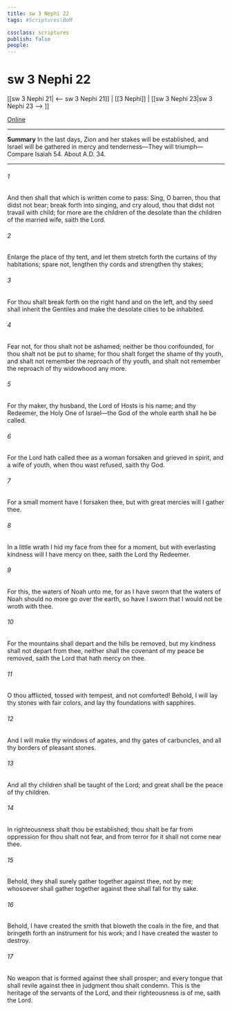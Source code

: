 ```yaml
---
title: sw 3 Nephi 22
tags: #Scriptures\BoM

cssclass: scriptures
publish: false
people:
---
```


# sw 3 Nephi 22
[[sw 3 Nephi 21| <-- sw 3 Nephi 21]] | [[3 Nephi]] | [[sw 3 Nephi 23|sw 3 Nephi 23 --> ]]

[Online](https://churchofjesuschrist.org/study/scriptures/bofm/3-ne/22?lang=eng)

---
__Summary__
In the last days, Zion and her stakes will be established, and Israel will be gathered in mercy and tenderness—They will triumph—Compare Isaiah 54. About A.D. 34.

---
###### 1 
And then shall that which is written come to pass: Sing, O barren, thou that didst not bear; break forth into singing, and cry aloud, thou that didst not travail with child; for more are the children of the desolate than the children of the married wife, saith the Lord.

###### 2 
Enlarge the place of thy tent, and let them stretch forth the curtains of thy habitations; spare not, lengthen thy cords and strengthen thy stakes;

###### 3 
For thou shalt break forth on the right hand and on the left, and thy seed shall inherit the Gentiles and make the desolate cities to be inhabited.

###### 4 
Fear not, for thou shalt not be ashamed; neither be thou confounded, for thou shalt not be put to shame; for thou shalt forget the shame of thy youth, and shalt not remember the reproach of thy youth, and shalt not remember the reproach of thy widowhood any more.

###### 5 
For thy maker, thy husband, the Lord of Hosts is his name; and thy Redeemer, the Holy One of Israel—the God of the whole earth shall he be called.

###### 6 
For the Lord hath called thee as a woman forsaken and grieved in spirit, and a wife of youth, when thou wast refused, saith thy God.

###### 7 
For a small moment have I forsaken thee, but with great mercies will I gather thee.

###### 8 
In a little wrath I hid my face from thee for a moment, but with everlasting kindness will I have mercy on thee, saith the Lord thy Redeemer.

###### 9 
For this, the waters of Noah unto me, for as I have sworn that the waters of Noah should no more go over the earth, so have I sworn that I would not be wroth with thee.

###### 10 
For the mountains shall depart and the hills be removed, but my kindness shall not depart from thee, neither shall the covenant of my peace be removed, saith the Lord that hath mercy on thee.

###### 11 
O thou afflicted, tossed with tempest, and not comforted! Behold, I will lay thy stones with fair colors, and lay thy foundations with sapphires.

###### 12 
And I will make thy windows of agates, and thy gates of carbuncles, and all thy borders of pleasant stones.

###### 13 
And all thy children shall be taught of the Lord; and great shall be the peace of thy children.

###### 14 
In righteousness shalt thou be established; thou shalt be far from oppression for thou shalt not fear, and from terror for it shall not come near thee.

###### 15 
Behold, they shall surely gather together against thee, not by me; whosoever shall gather together against thee shall fall for thy sake.

###### 16 
Behold, I have created the smith that bloweth the coals in the fire, and that bringeth forth an instrument for his work; and I have created the waster to destroy.

###### 17 
No weapon that is formed against thee shall prosper; and every tongue that shall revile against thee in judgment thou shalt condemn. This is the heritage of the servants of the Lord, and their righteousness is of me, saith the Lord.

